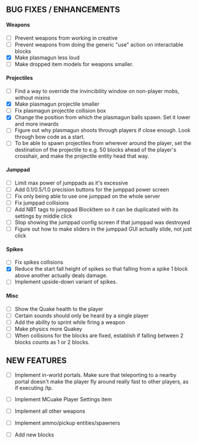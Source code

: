 ## BUG FIXES / ENHANCEMENTS

#### Weapons
- [ ] Prevent weapons from working in creative
- [ ] Prevent weapons from doing the generic "use" action on interactable blocks
- [x] Make plasmagun less loud
- [ ] Make dropped item models for weapons smaller.

#### Projectiles
- [ ] Find a way to override the invincibility window on non-player mobs, without mixins
- [x] Make plasmagun projectile smaller
- [ ] Fix plasmagun projectile collision box
- [x] Change the position from which the plasmagun balls spawn. Set it lower and more inwards
- [ ] Figure out why plasmagun shoots through players if close enough. Look through bow code as a start.
- [ ] To be able to spawn projectiles from wherever around the player, set the destination of the projectile to e.g. 50 blocks ahead of the player's crosshair, and make the projectile entity head that way.

#### Jumppad
- [ ] Limit max power of jumppads as it's excessive
- [ ] Add 0.1/0.5/1.0 precision buttons for the jumppad power screen
- [ ] Fix only being able to use one jumppad on the whole server
- [ ] Fix jumppad collisions
- [ ] Add NBT tags to jumppad BlockItem so it can be duplicated with its settings by middle click
- [ ] Stop showing the jumppad config screen if that jumppad was destroyed
- [ ] Figure out how to make sliders in the jumppad GUI actually slide, not just click

#### Spikes
- [ ] Fix spikes collisions
- [x] Reduce the start fall height of spikes so that falling from a spike 1 block above another actually deals damage.
- [ ] Implement upside-down variant of spikes.

#### Misc
- [ ] Show the Quake health to the player
- [ ] Certain sounds should only be heard by a single player
- [ ] Add the ability to sprint while firing a weapon
- [ ] Make physics more Quakey
- [ ] When collisions for the blocks are fixed, establish if falling between 2 blocks counts as 1 or 2 blocks.

## NEW FEATURES
- [ ] Implement in-world portals. Make sure that teleporting to a nearby portal doesn't make the player fly around really fast to other players, as if executing /tp.
- [ ] Implement MCuake Player Settings item
- [ ] Implement all other weapons
- [ ] Implement ammo/pickup entities/spawners
- [ ] Add new blocks

